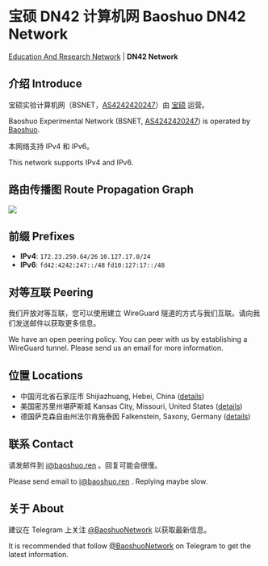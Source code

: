 # 宝硕 DN42 计算机网 Baoshuo DN42 Network

[Education And Research Network](https://net.baoshuo.ren) \| **DN42 Network**

## 介绍 Introduce

宝硕实验计算机网（BSNET，[AS4242420247](https://bgp42.strexp.net/asinfo/4242420247)）由 [宝硕](https://baoshuo.ren) 运营。

Baoshuo Experimental Network (BSNET, [AS4242420247](https://bgp42.strexp.net/asinfo/4242420247)) is operated by [Baoshuo](https://baoshuo.ren).

本网络支持 IPv4 和 IPv6。

This network supports IPv4 and IPv6.

## 路由传播图 Route Propagation Graph

![](https://bgp-api.strexp.net/as_graph/AS4242420247)

## 前缀 Prefixes

+ **IPv4**: `172.23.250.64/26` `10.127.17.0/24`
+ **IPv6**: `fd42:4242:247::/48` `fd10:127:17::/48`

## 对等互联 Peering

我们开放对等互联，您可以使用建立 WireGuard 隧道的方式与我们互联。请向我们发送邮件以获取更多信息。

We have an open peering policy. You can peer with us by establishing a WireGuard tunnel. Please send us an email for more information.

## 位置 Locations

+ 中国河北省石家庄市 Shijiazhuang, Hebei, China ([details](/nodes/cn1.html))
+ 美国密苏里州堪萨斯城 Kansas City, Missouri, United States ([details](/nodes/us1.html))
+ 德国萨克森自由州法尔肯施泰因 Falkenstein, Saxony, Germany ([details](/nodes/eu1.html))

## 联系 Contact

请发邮件到 [i@baoshuo.ren](mailto:i@baoshuo.ren) 。回复可能会很慢。

Please send email to [i@baoshuo.ren](mailto:i@baoshuo.ren) . Replying maybe slow.

## 关于 About

建议在 Telegram 上关注 [@BaoshuoNetwork](https://t.me/s/BaoshuoNetwork) 以获取最新信息。

It is recommended that follow [@BaoshuoNetwork](https://t.me/s/BaoshuoNetwork) on Telegram to get the latest information.
